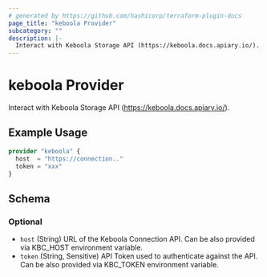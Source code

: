 ```yaml
---
# generated by https://github.com/hashicorp/terraform-plugin-docs
page_title: "keboola Provider"
subcategory: ""
description: |-
  Interact with Keboola Storage API (https://keboola.docs.apiary.io/).
---
```


# keboola Provider

Interact with Keboola Storage API (https://keboola.docs.apiary.io/).

## Example Usage

```terraform
provider "keboola" {
  host  = "https://connection.."
  token = "xxx"
}
```

<!-- schema generated by tfplugindocs -->
## Schema

### Optional

- `host` (String) URL of the Keboola Connection API. Can be also provided via KBC_HOST environment variable.
- `token` (String, Sensitive) API Token used to authenticate against the API. Can be also provided via KBC_TOKEN environment variable.
